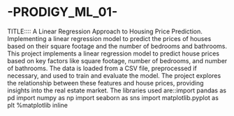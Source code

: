 # -PRODIGY_ML_01-
TITLE::::
A Linear Regression Approach to Housing Price Prediction.
Implementing a linear regression model to predict the prices of houses based on their square footage and the number of bedrooms and bathrooms.
This project implements a linear regression model to predict house prices based on key factors like square footage, number of bedrooms, and number of bathrooms. The data is loaded from a CSV file, preprocessed if necessary, and used to train and evaluate the model. The project explores the relationship between these features and house prices, providing insights into the real estate market.
The libraries used are::import pandas as pd
import numpy as np
import seaborn as sns
import matplotlib.pyplot as plt
%matplotlib inline




